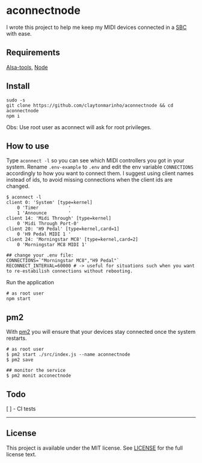 # aconnectnode

I wrote this project to help me keep my MIDI devices connected in a [SBC](https://en.wikipedia.org/wiki/Single-board_computer) with ease.

## Requirements

[Alsa-tools](https://www.alsa-project.org), [Node](https://nodejs.org/)

## Install

```
sudo -s
git clone https://github.com/claytonmarinho/aconnectnode && cd aconnectnode
npm i
```

Obs: Use root user as aconnect will ask for root privileges.

## How to use

Type `aconnect -l` so you can see which MIDI controllers you got in your system.
Rename `.env-example` to `.env` and edit the env variable `CONNECTIONS` accordingly to how you want to connect them. I suggest using client names instead of ids, to avoid missing connections when the client ids are changed.

```
$ aconnect -l
client 0: 'System' [type=kernel]
    0 'Timer           '
    1 'Announce        '
client 14: 'Midi Through' [type=kernel]
    0 'Midi Through Port-0'
client 20: 'H9 Pedal' [type=kernel,card=1]
    0 'H9 Pedal MIDI 1 '
client 24: 'Morningstar MC8' [type=kernel,card=2]
    0 'Morningstar MC8 MIDI 1'

## change your .env file:
CONNECTIONS=`"Morningstar MC8","H9 Pedal"`
RECONNECT_INTERVAL=60000 # -> useful for situations such when you want to re-estabilish connections without rebooting.
```

Run the application

```
# as root user
npm start
```

## pm2

With [pm2](https://pm2.io/) you will ensure that your devices stay connected once the system restarts.

```
# as root user
$ pm2 start ./src/index.js --name aconnectnode
$ pm2 save

## monitor the service
$ pm2 monit acconectnode
```

## Todo

[ ] - CI tests

---

## License

This project is available under the MIT license. See [LICENSE](LICENSE.md) for the full license text.
